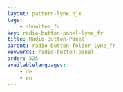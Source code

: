 ```yaml
---
layout: pattern-lyne.njk
tags: 
    - showitem_fr
key: radio-button-panel-lyne_fr
title: Radio-Button-Panel
parent: radio-button-folder-lyne_fr
keywords: radio-button-panel
order: 525
availablelanguages: 
    - de
    - en
---
```

